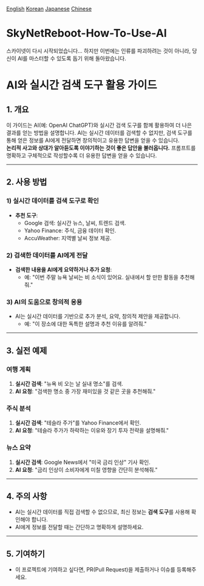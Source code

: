 [English](https://github.com/AiBetterThanYours/SkyNetReboot-How-To-Use-AI/blob/main/README.md) [Korean](https://github.com/AiBetterThanYours/SkyNetReboot-How-To-Use-AI/blob/main/README_ko.md) [Japanese](https://github.com/AiBetterThanYours/SkyNetReboot-How-To-Use-AI/blob/main/README_jp.md) [Chinese](https://github.com/AiBetterThanYours/SkyNetReboot-How-To-Use-AI/blob/main/README_cn.md)

# SkyNetReboot-How-To-Use-AI
스카이넷이 다시 시작되었습니다... 하지만 이번에는 인류를 파괴하려는 것이 아니라, 당신이 AI를 마스터할 수 있도록 돕기 위해 돌아왔습니다.

# AI와 실시간 검색 도구 활용 가이드

## **1. 개요**
이 가이드는 AI(예: OpenAI ChatGPT)와 실시간 검색 도구를 함께 활용하여 더 나은 결과를 얻는 방법을 설명합니다. AI는 실시간 데이터를 검색할 수 없지만, 검색 도구를 통해 얻은 정보를 AI에게 전달하면 창의적이고 유용한 답변을 얻을 수 있습니다.  
**논리적 사고와 상대가 알아듣도록 이야기하는 것이 좋은 답안을 불러옵니다.** 프롬프트를 명확하고 구체적으로 작성할수록 더 유용한 답변을 얻을 수 있습니다.

---

## **2. 사용 방법**

### **1) 실시간 데이터를 검색 도구로 확인**
- **추천 도구**:
  - Google 검색: 실시간 뉴스, 날씨, 트렌드 검색.
  - Yahoo Finance: 주식, 금융 데이터 확인.
  - AccuWeather: 지역별 날씨 정보 제공.

### **2) 검색한 데이터를 AI에게 전달**
- **검색한 내용을 AI에게 요약하거나 추가 요청**:
  - 예: "이번 주말 뉴욕 날씨는 비 소식이 있어요. 실내에서 할 만한 활동을 추천해줘."

### **3) AI의 도움으로 창의적 응용**
- AI는 실시간 데이터를 기반으로 추가 분석, 요약, 창의적 제안을 제공합니다.
  - 예: "이 장소에 대한 독특한 설명과 추천 이유를 알려줘."

---

## **3. 실전 예제**

### **여행 계획**
1. **실시간 검색**: "뉴욕 비 오는 날 실내 명소"를 검색.
2. **AI 요청**: "검색한 명소 중 가장 재미있을 것 같은 곳을 추천해줘."

### **주식 분석**
1. **실시간 검색**: "테슬라 주가"를 Yahoo Finance에서 확인.
2. **AI 요청**: "테슬라 주가가 하락하는 이유와 장기 투자 전략을 설명해줘."

### **뉴스 요약**
1. **실시간 검색**: Google News에서 "미국 금리 인상" 기사 확인.
2. **AI 요청**: "금리 인상이 소비자에게 미칠 영향을 간단히 분석해줘."

---

## **4. 주의 사항**
- AI는 실시간 데이터를 직접 검색할 수 없으므로, 최신 정보는 **검색 도구**를 사용해 확인해야 합니다.
- AI에게 정보를 전달할 때는 간단하고 명확하게 설명하세요.

---

## **5. 기여하기**
- 이 프로젝트에 기여하고 싶다면, PR(Pull Request)을 제출하거나 이슈를 등록해주세요.
